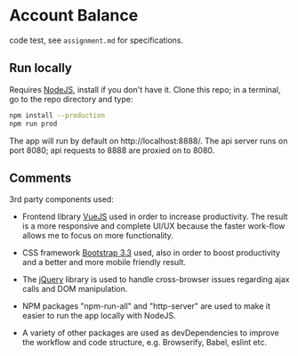 # Account Balance
code test, see `assignment.md` for specifications.

## Run locally
Requires [NodeJS](https://nodejs.org/en/), install if you don't have it.
Clone this repo; in a terminal, go to the repo directory and type:
```bash
npm install --production
npm run prod
```

The app will run by default on http://localhost:8888/.
The api server runs on port 8080; api requests to 8888
are proxied on to 8080.

## Comments
3rd party components used:

* Frontend library [VueJS](https://vuejs.org/) used in 
order to increase productivity. The result is a more responsive
and complete UI/UX because the faster work-flow allows me to 
focus on more functionality.

* CSS framework [Bootstrap 3.3](https://getbootstrap.com/docs/3.3/)
used, also in order to boost productivity and a better 
and more mobile friendly result.

* The [jQuery](http://api.jquery.com/) library is used to handle 
cross-browser issues regarding ajax calls and DOM manipulation.

* NPM packages "npm-run-all" and "http-server" are used to make
it easier to run the app locally with NodeJS.

* A variety of other packages are used as devDependencies to 
improve the workflow and code structure, e.g. Browserify, 
Babel, eslint etc.
